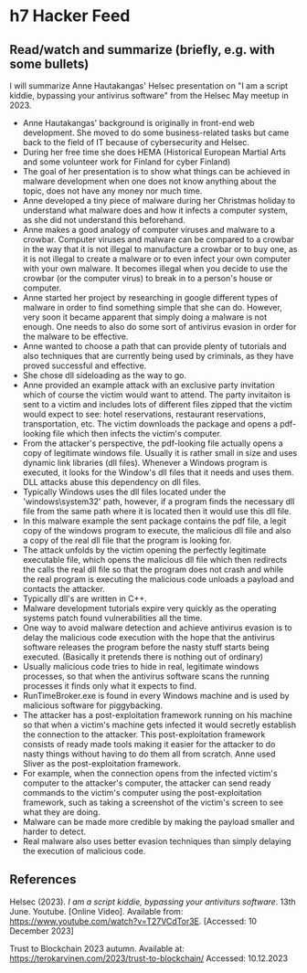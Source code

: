 # h7 Hacker Feed

## Read/watch and summarize (briefly, e.g. with some bullets)

I will summarize Anne Hautakangas' Helsec presentation on "I am a script kiddie, bypassing your antivirus software" from the Helsec May meetup in 2023.

* Anne Hautakangas' background is originally in front-end web development. She moved to do some business-related tasks but came back to the field of IT because of cybersecurity and Helsec.
* During her free time she does HEMA (Historical European Martial Arts and some volunteer work for Finland for cyber Finland)
* The goal of her presentation is to show what things can be achieved in malware development when one does not know anything about the topic, does not have any money nor much time.
* Anne developed a tiny piece of malware during her Christmas holiday to understand what malware does and how it infects a computer system, as she did not understand this beforehand.
* Anne makes a good analogy of computer viruses and malware to a crowbar. Computer viruses and malware can be compared to a crowbar in the way that it is not illegal to manufacture a crowbar or to buy one, as it is not illegal to create a malware or to even infect your own computer with your own malware. It becomes illegal when you decide to use the crowbar (or the computer virus) to break in to a person's house or computer.
* Anne started her project by researching in google different types of malware in order to find something simple that she can do. However, very soon it became apparent that simply doing a malware is not enough. One needs to also do some sort of antivirus evasion in order for the malware to be effective.
* Anne wanted to choose a path that can provide plenty of tutorials and also techniques that are currently being used by criminals, as they have proved successful and effective.
* She chose dll sideloading as the way to go.
* Anne provided an example attack with an exclusive party invitation which of course the victim would want to attend. The party invitaiton is sent to a victim and includes lots of different files zipped that the victim would expect to see: hotel reservations, restaurant reservations, transportation, etc. The victim downloads the package and opens a pdf-looking file which then infects the victim's computer.
* From the attacker's perspective, the pdf-looking file actually opens a copy of legitimate windows file. Usually it is rather small in size and uses dynamic link libraries (dll files). Whenever a Windows program is executed, it looks for the Window's dll files that it needs and uses them. DLL attacks abuse this dependency on dll files.
* Typically Windows uses the dll files located under the 'windows\system32' path, however, if a program finds the necessary dll file from the same path where it is located then it would use this dll file.
* In this malware example the sent package contains the pdf file, a legit copy of the windows program to execute, the malicious dll file and also a copy of the real dll file that the program is looking for.
* The attack unfolds by the victim opening the perfectly legitimate executable file, which opens the malicious dll file which then redirects the calls the real dll file so that the program does not crash and while the real program is executing the malicious code unloads a payload and contacts the attacker.
* Typically dll's are written in C++.
* Malware development tutorials expire very quickly as the operating systems patch found vulnerabilities all the time.
* One way to avoid malware detection and achieve antivirus evasion is to delay the malicious code execution with the hope that the antivirus software releases the program before the nasty stuff starts being executed. (Basically it pretends there is nothing out of ordinary)
* Usually malicious code tries to hide in real, legitimate windows processes, so that when the antivirus software scans the running processes it finds only what it expects to find.
* RunTimeBroker.exe is found in every Windows machine and is used by malicious software for piggybacking.
* The attacker has a post-exploitation framework running on his machine so that when a victim's machine gets infected it would secretly establish the connection to the attacker. This post-exploitation framework consists of ready made tools making it easier for the attacker to do nasty things without having to do them all from scratch. Anne used Sliver as the post-exploitation framework.
* For example, when the connection opens from the infected victim's computer to the attacker's computer, the attacker can send ready commands to the victim's computer using the post-exploitation framework, such as taking a screenshot of the victim's screen to see what they are doing.
* Malware can be made more credible by making the payload smaller and harder to detect.
* Real malware also uses better evasion techniques than simply delaying the execution of malicious code.

## References

Helsec (2023). *I am a script kiddie, bypassing your antiviturs software*. 13th June. Youtube. [Online Video]. Available from: https://www.youtube.com/watch?v=T27VCdTor3E. [Accessed: 10 December 2023]

Trust to Blockchain 2023 autumn. Available at: https://terokarvinen.com/2023/trust-to-blockchain/ Accessed: 10.12.2023
